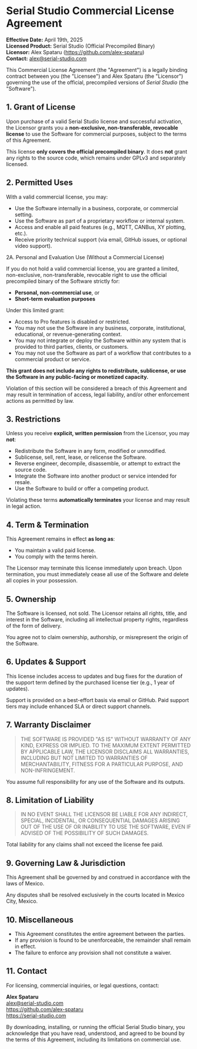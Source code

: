 # Serial Studio Commercial License Agreement

**Effective Date:** April 19th, 2025  
**Licensed Product:** Serial Studio (Official Precompiled Binary)  
**Licensor:** Alex Spataru (<https://github.com/alex-spataru>)  
**Contact:** alex@serial-studio.com

This Commercial License Agreement (the "Agreement") is a legally binding contract between you (the "Licensee") and Alex Spataru (the "Licensor") governing the use of the official, precompiled versions of *Serial Studio* (the "Software").

## 1. Grant of License

Upon purchase of a valid Serial Studio license and successful activation, the Licensor grants you a **non-exclusive, non-transferable, revocable license** to use the Software for commercial purposes, subject to the terms of this Agreement.

This license **only covers the official precompiled binary**. It does **not** grant any rights to the source code, which remains under GPLv3 and separately licensed.

## 2. Permitted Uses

With a valid commercial license, you may:

- Use the Software internally in a business, corporate, or commercial setting.
- Use the Software as part of a proprietary workflow or internal system.
- Access and enable all paid features (e.g., MQTT, CANBus, XY plotting, etc.).
- Receive priority technical support (via email, GitHub issues, or optional video support).

2A. Personal and Evaluation Use (Without a Commercial License)

If you do not hold a valid commercial license, you are granted a limited, non-exclusive, non-transferable, revocable right to use the official precompiled binary of the Software strictly for:

- **Personal, non-commercial use**, or
- **Short-term evaluation purposes**

Under this limited grant:

- Access to Pro features is disabled or restricted.
- You may not use the Software in any business, corporate, institutional, educational, or revenue-generating context.
- You may not integrate or deploy the Software within any system that is provided to third parties, clients, or customers.
- You may not use the Software as part of a workflow that contributes to a commercial product or service.

**This grant does not include any rights to redistribute, sublicense, or use the Software in any public-facing or monetized capacity.**

Violation of this section will be considered a breach of this Agreement and may result in termination of access, legal liability, and/or other enforcement actions as permitted by law.

## 3. Restrictions

Unless you receive **explicit, written permission** from the Licensor, you may **not**:

- Redistribute the Software in any form, modified or unmodified.
- Sublicense, sell, rent, lease, or relicense the Software.
- Reverse engineer, decompile, disassemble, or attempt to extract the source code.
- Integrate the Software into another product or service intended for resale.
- Use the Software to build or offer a competing product.

Violating these terms **automatically terminates** your license and may result in legal action.

## 4. Term & Termination

This Agreement remains in effect **as long as**:

- You maintain a valid paid license.
- You comply with the terms herein.

The Licensor may terminate this license immediately upon breach. Upon termination, you must immediately cease all use of the Software and delete all copies in your possession.

## 5. Ownership

The Software is licensed, not sold. The Licensor retains all rights, title, and interest in the Software, including all intellectual property rights, regardless of the form of delivery.

You agree not to claim ownership, authorship, or misrepresent the origin of the Software.

## 6. Updates & Support

This license includes access to updates and bug fixes for the duration of the support term defined by the purchased license tier (e.g., 1 year of updates).

Support is provided on a best-effort basis via email or GitHub. Paid support tiers may include enhanced SLA or direct support channels.

## 7. Warranty Disclaimer

> THE SOFTWARE IS PROVIDED "AS IS" WITHOUT WARRANTY OF ANY KIND, EXPRESS OR IMPLIED. TO THE MAXIMUM EXTENT PERMITTED BY APPLICABLE LAW, THE LICENSOR DISCLAIMS ALL WARRANTIES, INCLUDING BUT NOT LIMITED TO WARRANTIES OF MERCHANTABILITY, FITNESS FOR A PARTICULAR PURPOSE, AND NON-INFRINGEMENT.

You assume full responsibility for any use of the Software and its outputs.

## 8. Limitation of Liability

> IN NO EVENT SHALL THE LICENSOR BE LIABLE FOR ANY INDIRECT, SPECIAL, INCIDENTAL, OR CONSEQUENTIAL DAMAGES ARISING OUT OF THE USE OF OR INABILITY TO USE THE SOFTWARE, EVEN IF ADVISED OF THE POSSIBILITY OF SUCH DAMAGES.

Total liability for any claims shall not exceed the license fee paid.

## 9. Governing Law & Jurisdiction

This Agreement shall be governed by and construed in accordance with the laws of Mexico.

Any disputes shall be resolved exclusively in the courts located in Mexico City, Mexico.

## 10. Miscellaneous

- This Agreement constitutes the entire agreement between the parties.
- If any provision is found to be unenforceable, the remainder shall remain in effect.
- The failure to enforce any provision shall not constitute a waiver.

## 11. Contact

For licensing, commercial inquiries, or legal questions, contact:

**Alex Spataru**  
<alex@serial-studio.com>  
<https://github.com/alex-spataru>  
<https://serial-studio.com>

By downloading, installing, or running the official Serial Studio binary, you acknowledge that you have read, understood, and agreed to be bound by the terms of this Agreement, including its limitations on commercial use.
